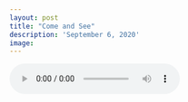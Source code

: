 ```yaml
---
layout: post
title: "Come and See"
description: 'September 6, 2020'
image:
---
```


<audio controls preload="metadata">
  <source src="https://docs.google.com/uc?export=open&id=1tOAbApZAG48pbRJfRD4Wu7PJPoL_E7Fc" type="audio/mp3">
Your browser does not support the audio element.
</audio>
